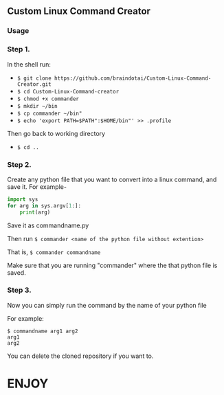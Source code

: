 ## Custom Linux Command Creator

### Usage

### Step 1.
In the shell run:
- `$ git clone https://github.com/braindotai/Custom-Linux-Command-Creator.git`
- `$ cd Custom-Linux-Command-creator`
- `$ chmod +x commander`
- `$ mkdir ~/bin`
- `$ cp commander ~/bin"`
- `$ echo 'export PATH=$PATH":$HOME/bin"' >> .profile`

Then go back to working directory
- `$ cd ..`


### Step 2.
Create any python file that you want to convert into a linux command, and save it.
For example-
```python
import sys
for arg in sys.argv[1:]:
    print(arg)
```
Save it as commandname.py


Then run `$ commander <name of the python file without extention>`

That is, `$ commander commandname`

Make sure that you are running "commander" where the that python file is saved.

### Step 3.
Now you can simply run the command by the name of your python file

For example:

```
$ commandname arg1 arg2
arg1
arg2
```

You can delete the cloned repository if you want to.

# __ENJOY__